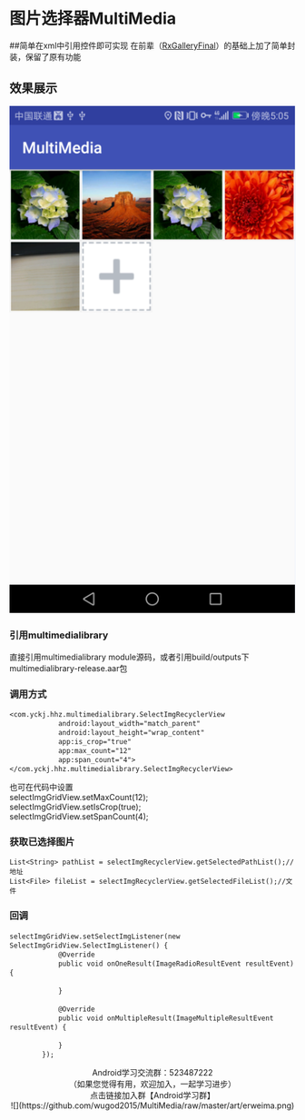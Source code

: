 # 图片选择器MultiMedia
##简单在xml中引用控件即可实现
在前辈（[RxGalleryFinal](https://github.com/FinalTeam/RxGalleryFinal)）的基础上加了简单封装，保留了原有功能
## 效果展示
![](https://github.com/wugod2015/MultiMedia/raw/master/art/Screenshot1.png)
### 引用multimedialibrary
直接引用multimedialibrary module源码，或者引用build/outputs下multimedialibrary-release.aar包
### 调用方式
```
<com.yckj.hhz.multimedialibrary.SelectImgRecyclerView
            android:layout_width="match_parent"
            android:layout_height="wrap_content"
            app:is_crop="true"
            app:max_count="12"
            app:span_count="4"></com.yckj.hhz.multimedialibrary.SelectImgRecyclerView>
```
也可在代码中设置<br>
        selectImgGridView.setMaxCount(12);<br>
        selectImgGridView.setIsCrop(true);<br>
        selectImgGridView.setSpanCount(4);<br>
### 获取已选择图片
```
List<String> pathList = selectImgRecyclerView.getSelectedPathList();//地址
List<File> fileList = selectImgRecyclerView.getSelectedFileList();//文件
```
### 回调
```
selectImgGridView.setSelectImgListener(new SelectImgGridView.SelectImgListener() {
            @Override
            public void onOneResult(ImageRadioResultEvent resultEvent) {

            }

            @Override
            public void onMultipleResult(ImageMultipleResultEvent resultEvent) {

            }
        });
```
<center>
Android学习交流群：523487222<br>
（如果您觉得有用，欢迎加入，一起学习进步）<br>
点击链接加入群【Android学习群】<br>
![](https://github.com/wugod2015/MultiMedia/raw/master/art/erweima.png)
</center >
